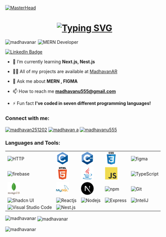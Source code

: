 [![MasterHead](https://trisya.com/myimg/child/Website%20Design.gif)](https://madhavanar.github.io/)

<div align="center"> 
  <h1>
    <a href="https://git.io/typing-svg"><img src="https://readme-typing-svg.demolab.com?font=Fira+Code&pause=1000&color=41F0BFED&random=false&width=435&lines=Hello+there!+My+name+is+Madhavan.%F0%9F%91%8B;A+passionate+MERN+Stack+Developer.+" alt="Typing SVG" /></a>
  </h1>
</div>
<img align="right" alt="MERN Developer" width="400" src="https://images.squarespace-cdn.com/content/v1/5769fc401b631bab1addb2ab/1541580611624-TE64QGKRJG8SWAIUS7NS/coding-freak.gif">

<p align="left"> <img src="https://komarev.com/ghpvc/?username=madhavanar&label=Profile%20views&color=0e75b6&style=flat" alt="madhavanar" /> </p>

<p align="left"> <a href="https://www.linkedin.com/in/madhavan-a-86780228a/?utm_source=share&utm_campaign=share_via&utm_content=profile&utm_medium=android_app" target="blank"><img src="https://img.shields.io/badge/LinkedIn-blue?style=for-the-badge&logo=linkedin&logoColor=white" alt="LinkedIn Badge"/></a> </p>

- 🌱 I’m currently learning **Next.js, Nest.js**

- 👨‍💻 All of my projects are available at [MadhavanAR](https://dub.sh/MadhavanAR)

- 💬 Ask me about **MERN , FIGMA**

- 📫 How to reach me **madhavanu555@gmail.com**

- ⚡ Fun fact **I've coded in seven different programming languages!**

<h3 align="left">Connect with me:</h3>
<p align="left">
<a href="https://twitter.com/madhavan251202" target="blank"><img align="center" src="https://raw.githubusercontent.com/rahuldkjain/github-profile-readme-generator/master/src/images/icons/Social/twitter.svg" alt="madhavan251202" height="30" width="40" /></a>
<a href="https://www.linkedin.com/in/madhavan-a-86780228a/?utm_source=share&utm_campaign=share_via&utm_content=profile&utm_medium=android_app" target="blank"><img align="center" src="https://raw.githubusercontent.com/rahuldkjain/github-profile-readme-generator/master/src/images/icons/Social/linked-in-alt.svg" alt="madhavan a" height="30" width="40" /></a>
<a href="https://www.hackerrank.com/madhavanu555" target="blank"><img align="center" src="https://raw.githubusercontent.com/rahuldkjain/github-profile-readme-generator/master/src/images/icons/Social/hackerrank.svg" alt="madhavanu555" height="30" width="40" /></a>
</p>

<h3 align="left">Languages and Tools:</h3>

<table>
  <tr>
    <td><img width="40" height="40" src="https://user-images.githubusercontent.com/25181517/192107854-765620d7-f909-4953-a6da-36e1ef69eea6.png" alt="HTTP" title="HTTP"/></td>	
    <td><img src="https://raw.githubusercontent.com/devicons/devicon/master/icons/c/c-original.svg" alt="c" width="40" height="40"/></td>
    <td><img src="https://raw.githubusercontent.com/devicons/devicon/master/icons/cplusplus/cplusplus-original.svg" alt="cplusplus" width="40" height="40"/></td>
    <td><img src="https://raw.githubusercontent.com/devicons/devicon/master/icons/css3/css3-original-wordmark.svg" alt="css3" width="40" height="40"/></td>
    <td><img src="https://www.vectorlogo.zone/logos/figma/figma-icon.svg" alt="figma" width="40" height="40"/></td>
  </tr>
  <tr>
    <td><img src="https://www.vectorlogo.zone/logos/firebase/firebase-icon.svg" alt="firebase" width="40" height="40"/></td>
    <td><img src="https://raw.githubusercontent.com/devicons/devicon/master/icons/html5/html5-original-wordmark.svg" alt="html5" width="40" height="40"/></td>
    <td><img src="https://raw.githubusercontent.com/devicons/devicon/master/icons/java/java-original.svg" alt="java" width="40" height="40"/></td>
    <td><img src="https://raw.githubusercontent.com/devicons/devicon/master/icons/javascript/javascript-original.svg" alt="javascript" width="40" height="40"/></td>
    <td><img width="40" height="40" src="https://user-images.githubusercontent.com/25181517/183890598-19a0ac2d-e88a-4005-a8df-1ee36782fde1.png" alt="TypeScript" title="TypeScript"/></td>
  </tr>
  <tr>
    <td><img src="https://raw.githubusercontent.com/devicons/devicon/master/icons/mongodb/mongodb-original-wordmark.svg" alt="mongodb" width="40" height="40"/></td>
    <td><img src="https://raw.githubusercontent.com/devicons/devicon/master/icons/mysql/mysql-original-wordmark.svg" alt="mysql" width="40" height="40"/></td>
    <td><img src="https://raw.githubusercontent.com/devicons/devicon/master/icons/nextjs/nextjs-original.svg" alt="nextjs" width="40" height="40"/></td>
    <td><img width="40" height="40" src="https://user-images.githubusercontent.com/25181517/121401671-49102800-c959-11eb-9f6f-74d49a5e1774.png" alt="npm" title="npm"/></td>  
    <td><img width="40" height="40" src="https://user-images.githubusercontent.com/25181517/192108372-f71d70ac-7ae6-4c0d-8395-51d8870c2ef0.png" alt="Git" title="Git"/></td>
  </tr>
  <tr>
    <td><img src="https://suhelmakkad.gallerycdn.vsassets.io/extensions/suhelmakkad/shadcn-ui/0.1.1/1695843310552/Microsoft.VisualStudio.Services.Icons.Default" alt="Shadcn UI" width="40" height="40"/></td>
    <td><img src="https://upload.wikimedia.org/wikipedia/commons/a/a7/React-icon.svg" alt="Reactjs" width="40" height="40"/></td>
    <td><img src="https://user-images.githubusercontent.com/25181517/183568594-85e280a7-0d7e-4d1a-9028-c8c2209e073c.png" alt="Nodejs" width="40" height="40"/></td>
    <td><img width="40" src="https://user-images.githubusercontent.com/25181517/183859966-a3462d8d-1bc7-4880-b353-e2cbed900ed6.png" alt="Express" height="40"/></td>
    <td><img width="40" src="https://user-images.githubusercontent.com/25181517/192108890-200809d1-439c-4e23-90d3-b090cf9a4eea.png" alt="InteliJ" title="InteliJ"/> 
</td>		
  </tr>
  <tr>
	<td><img width="40" height="40" src="https://user-images.githubusercontent.com/25181517/192108891-d86b6220-e232-423a-bf5f-90903e6887c3.png" alt="Visual Studio Code" title="Visual Studio Code"/></td>
        <td><img width="40" src="https://github.com/marwin1991/profile-technology-icons/assets/136815194/519bfaf3-c242-431e-a269-876979f05574" alt="Nest.js" title="Nest.js"/></td>
  </tr>
			
</table>

<p><img align="left" src="https://github-readme-stats.vercel.app/api/top-langs?username=madhavanar&show_icons=true&locale=en&layout=compact" alt="madhavanar" /></p>

<p>&nbsp;<img align="center" src="https://github-readme-stats.vercel.app/api?username=madhavanar&show_icons=true&locale=en" alt="madhavanar" /></p>

<p><img align="center" src="https://github-readme-streak-stats.herokuapp.com/?user=madhavanar&" alt="madhavanar" /></p>
